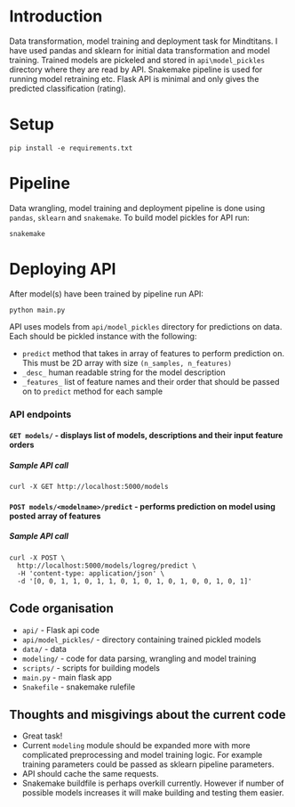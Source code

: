 Introduction
============

Data transformation, model training and deployment task for Mindtitans.
I have used pandas and sklearn for initial data transformation and model training. Trained models are pickeled and
 stored in `api\model_pickles` directory where they are read by API. Snakemake pipeline is used for running model
 retraining etc. Flask API is minimal and only gives the predicted classification (rating).

Setup
=====

```
pip install -e requirements.txt
```

Pipeline
============

Data wrangling, model training and deployment pipeline is done using `pandas`, `sklearn` and `snakemake`. To
build model pickles for API run:
```
snakemake
```

Deploying API
=============
After model(s) have been trained by pipeline run API:
```
python main.py
```

API uses models from `api/model_pickles` directory for predictions on data. Each should be pickled instance with the
 following:
  * `predict` method that takes in array of features to perform prediction on. This must be 2D array with size `(n_samples, n_features)`
  * `_desc_` human readable string for the model description
  * `_features_` list of feature names and their order that should be passed on to `predict` method for each sample

### API endpoints

#### `GET models/` - displays list of models, descriptions and their input feature orders

##### Sample API call
```
curl -X GET http://localhost:5000/models
```

#### `POST models/<modelname>/predict` - performs prediction on model using posted array of features

##### Sample API call
```
curl -X POST \
  http://localhost:5000/models/logreg/predict \
  -H 'content-type: application/json' \
  -d '[0, 0, 1, 1, 0, 1, 1, 0, 1, 0, 1, 0, 1, 0, 0, 1, 0, 1]'
```

Code organisation
-----------------
  * `api/` - Flask api code
  * `api/model_pickles/` - directory containing trained pickled models
  * `data/` - data
  * `modeling/` - code for data parsing, wrangling and model training
  * `scripts/` - scripts for building models
  * `main.py` - main flask app
  * `Snakefile` - snakemake rulefile


Thoughts and misgivings about the current code
---------------------------------------------
  * Great task!
  * Current `modeling` module should be expanded more with more complicated preprocessing and model training logic.
  For example training parameters could be passed as sklearn pipeline parameters.
  * API should cache the same requests.
  * Snakemake buildfile is perhaps overkill currently. However if number of possible models increases it will make
  building and testing them easier.